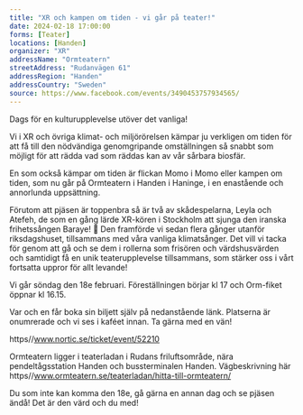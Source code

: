 ```yaml
---
title: "XR och kampen om tiden - vi går på teater!"
date: 2024-02-18 17:00:00
forms: [Teater]
locations: [Handen]
organizer: "XR"
addressName: "Ormteatern"
streetAddress: "Rudanvägen 61"
addressRegion: "Handen"
addressCountry: "Sweden"
source: https://www.facebook.com/events/3490453757934565/
---
```

Dags för en kulturupplevelse utöver det vanliga!

Vi i XR och övriga klimat- och miljörörelsen kämpar ju verkligen om tiden för att få till den nödvändiga genomgripande omställningen så snabbt som möjligt för att rädda vad som räddas kan av vår sårbara biosfär.

En som också kämpar om tiden är flickan Momo i Momo eller kampen om tiden, som nu går på Ormteatern i Handen i Haninge, i en enastående och annorlunda uppsättning.

Förutom att pjäsen är toppenbra så är två av skådespelarna, Leyla och Atefeh, de som en gång lärde XR-kören i Stockholm att sjunga den iranska frihetssången Baraye! 🙂 Den framförde vi sedan flera gånger utanför riksdagshuset, tillsammans med våra vanliga klimatsånger. Det vill vi tacka för genom att gå och se dem i rollerna som frisören och värdshusvärden och samtidigt få en unik teaterupplevelse tillsammans, som stärker oss i vårt fortsatta uppror för allt levande!

Vi går söndag den 18e februari. Föreställningen börjar kl 17 och Orm-fiket öppnar kl 16.15.

Var och en får boka sin biljett själv på nedanstående länk. Platserna är onumrerade och vi ses i kaféet innan. Ta gärna med en vän!

https//www.nortic.se/ticket/event/52210

Ormteatern ligger i teaterladan i Rudans friluftsområde, nära pendeltågsstation Handen och bussterminalen Handen. 
Vägbeskrivning här https//www.ormteatern.se/teaterladan/hitta-till-ormteatern/

Du som inte kan komma den 18e, gå gärna en annan dag och se pjäsen ändå! Det är den värd och du med!

